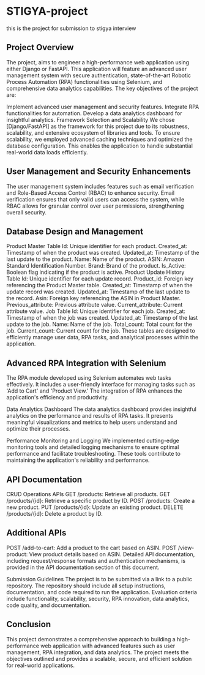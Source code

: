 # STIGYA-project
this is the project for submission to stigya interview

## Project Overview
The project, aims to engineer a high-performance web application using either Django or FastAPI. This application will feature an advanced user management system with secure authentication, state-of-the-art Robotic Process Automation (RPA) functionalities using Selenium, and comprehensive data analytics capabilities. 
The key objectives of the project are:

Implement advanced user management and security features.
Integrate RPA functionalities for automation.
Develop a data analytics dashboard for insightful analytics.
Framework Selection and Scalability
We chose [Django/FastAPI] as the framework for this project due to its robustness, scalability, and extensive ecosystem of libraries and tools. To ensure scalability, we employed advanced caching techniques and optimized the database configuration. This enables the application to handle substantial real-world data loads efficiently.

## User Management and Security Enhancements
The user management system includes features such as email verification and Role-Based Access Control (RBAC) to enhance security. Email verification ensures that only valid users can access the system, while RBAC allows for granular control over user permissions, strengthening overall security.

## Database Design and Management
Product Master Table
Id: Unique identifier for each product.
Created_at: Timestamp of when the product was created.
Updated_at: Timestamp of the last update to the product.
Name: Name of the product.
ASIN: Amazon Standard Identification Number.
Brand: Brand of the product.
Is_Active: Boolean flag indicating if the product is active.
Product Update History Table
Id: Unique identifier for each update record.
Product_id: Foreign key referencing the Product Master table.
Created_at: Timestamp of when the update record was created.
Updated_at: Timestamp of the last update to the record.
Asin: Foreign key referencing the ASIN in Product Master.
Previous_attribute: Previous attribute value.
Current_attribute: Current attribute value.
Job Table
Id: Unique identifier for each job.
Created_at: Timestamp of when the job was created.
Updated_at: Timestamp of the last update to the job.
Name: Name of the job.
Total_count: Total count for the job.
Current_count: Current count for the job.
These tables are designed to efficiently manage user data, RPA tasks, and analytical processes within the application.

## Advanced RPA Integration with Selenium
The RPA module developed using Selenium automates web tasks effectively. It includes a user-friendly interface for managing tasks such as 'Add to Cart' and 'Product View.' The integration of RPA enhances the application's efficiency and productivity.

Data Analytics Dashboard
The data analytics dashboard provides insightful analytics on the performance and results of RPA tasks. It presents meaningful visualizations and metrics to help users understand and optimize their processes.

Performance Monitoring and Logging
We implemented cutting-edge monitoring tools and detailed logging mechanisms to ensure optimal performance and facilitate troubleshooting. These tools contribute to maintaining the application's reliability and performance.

## API Documentation
CRUD Operations APIs
GET /products: Retrieve all products.
GET /products/{id}: Retrieve a specific product by ID.
POST /products: Create a new product.
PUT /products/{id}: Update an existing product.
DELETE /products/{id}: Delete a product by ID.
## Additional APIs
POST /add-to-cart: Add a product to the cart based on ASIN.
POST /view-product: View product details based on ASIN.
Detailed API documentation, including request/response formats and authentication mechanisms, is provided in the API documentation section of this document.

Submission Guidelines
The project is to be submitted via a link to a public repository. The repository should include all setup instructions, documentation, and code required to run the application. Evaluation criteria include functionality, scalability, security, RPA innovation, data analytics, code quality, and documentation.

## Conclusion
This project demonstrates a comprehensive approach to building a high-performance web application with advanced features such as user management, RPA integration, and data analytics. The project meets the objectives outlined and provides a scalable, secure, and efficient solution for real-world applications.

